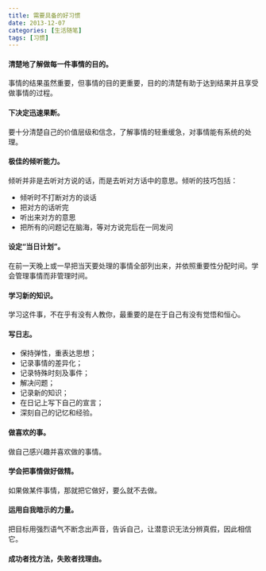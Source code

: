 ```yaml
---
title: 需要具备的好习惯
date: 2013-12-07
categories: [生活随笔]
tags: [习惯]
---
```


#### 清楚地了解做每一件事情的目的。

事情的结果虽然重要，但事情的目的更重要，目的的清楚有助于达到结果并且享受做事情的过程。

#### 下决定迅速果断。

要十分清楚自己的价值层级和信念，了解事情的轻重缓急，对事情能有系统的处理。

#### 极佳的倾听能力。

倾听并非是去听对方说的话，而是去听对方话中的意思。倾听的技巧包括：

* 倾听时不打断对方的谈话
* 把对方的话听完
* 听出来对方的意思
* 把所有的问题记在脑海，等对方说完后在一同发问

#### 设定“当日计划”。

在前一天晚上或一早把当天要处理的事情全部列出来，并依照重要性分配时间。学会管理事情而非管理时间。

#### 学习新的知识。

学习这件事，不在乎有没有人教你，最重要的是在于自己有没有觉悟和恒心。

#### 写日志。

* 保持弹性，重表达思想；
* 记录事情的差异化；
* 记录特殊时刻及事件；
* 解决问题；
* 记录新的知识；
* 在日记上写下自己的宣言；
* 深刻自己的记忆和经验。

#### 做喜欢的事。

做自己感兴趣并喜欢做的事情。

#### 学会把事情做好做精。

如果做某件事情，那就把它做好，要么就不去做。

#### 运用自我暗示的力量。

把目标用强烈语气不断念出声音，告诉自己，让潜意识无法分辨真假，因此相信它。

#### 成功者找方法，失败者找理由。
